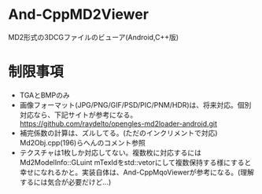 # And-CppMD2Viewer
MD2形式の3DCGファイルのビューア(Android,C++版)

# 制限事項
- TGAとBMPのみ
- 画像フォーマット(JPG/PNG/GIF/PSD/PIC/PNM/HDR)は、将来対応。個別対応なら、下記サイトが参考になる。
  https://github.com/raydelto/opengles-md2loader-android.git
- 補完係数の計算は、ズルしてる。(ただのインクリメントで対応) Md2Obj.cpp(196)らへんのコメント参照
- テクスチャは1枚しか対応してない。複数枚に対応するにはMd2ModelInfo::GLuint mTexIdをstd::vetorにして複数保持する様にすると幸せになれるかと。実装自体は、And-CppMqoViewerが参考になる。(理解するには気合が必要だけど...)

